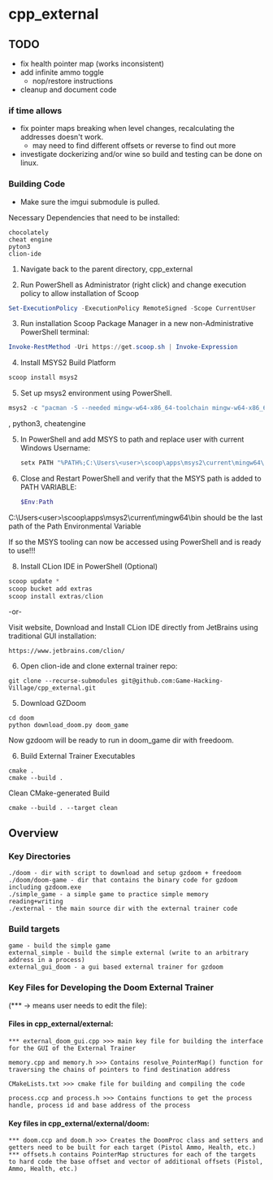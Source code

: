 # cpp_external

## TODO

- fix health pointer map (works inconsistent)
- add infinite ammo toggle
    - nop/restore instructions
- cleanup and document code

### if time allows

- fix pointer maps breaking when level changes, recalculating the addresses doesn't work.
    - may need to find different offsets or reverse to find out more
- investigate dockerizing and/or wine so build and testing can be done on linux.

### Building Code

- Make sure the imgui submodule is pulled.

Necessary Dependencies that need to be installed:
```
chocolately
cheat engine
pyton3
clion-ide
```

1) Navigate back to the parent directory, cpp_external

2) Run PowerShell as Administrator (right click) and change execution policy to allow installation of Scoop
```powershell
Set-ExecutionPolicy -ExecutionPolicy RemoteSigned -Scope CurrentUser
```
3) Run installation Scoop Package Manager in a new non-Administrative PowerShell terminal:
```powershell
Invoke-RestMethod -Uri https://get.scoop.sh | Invoke-Expression
```
4) Install MSYS2 Build Platform
```powershell
scoop install msys2 
```

5) Set up msys2 environment using PowerShell.
```powershell
msys2 -c "pacman -S --needed mingw-w64-x86_64-toolchain mingw-w64-x86_64-cmake"
```

, python3, cheatengine

5) In PowerShell and add MSYS to path and replace user with current Windows Username:
    ```powershell
    setx PATH "%PATH%;C:\Users\<user>\scoop\apps\msys2\current\mingw64\bin"
    ```

6) Close and Restart PowerShell and verify that the MSYS path is added to PATH VARIABLE:
    ```powershell
    $Env:Path
    ```
C:\Users\<user>\scoop\apps\msys2\current\mingw64\bin should be the last path of the Path Environmental Variable

If so the MSYS tooling can now be accessed using PowerShell and is ready to use!!!















8) Install CLion IDE in PowerShell (Optional)
```powershell
scoop update *
scoop bucket add extras
scoop install extras/clion
```

-or-

Visit website, Download and Install CLion IDE directly from JetBrains using traditional GUI installation:
```
https://www.jetbrains.com/clion/
```

6) Open clion-ide and clone external trainer repo: 
```
git clone --recurse-submodules git@github.com:Game-Hacking-Village/cpp_external.git
```

5) Download GZDoom
```
cd doom
python download_doom.py doom_game
```
Now gzdoom will be ready to run in doom_game dir with freedoom.

6) Build External Trainer Executables
```
cmake .
cmake --build .
```

Clean CMake-generated Build

```
cmake --build . --target clean
```

## Overview

### Key Directories

```
./doom - dir with script to download and setup gzdoom + freedoom
./doom/doom-game - dir that contains the binary code for gzdoom including gzdoom.exe
./simple_game - a simple game to practice simple memory reading+writing
./external - the main source dir with the external trainer code
```

### Build targets

```
game - build the simple game
external_simple - build the simple external (write to an arbitrary address in a process)
external_gui_doom - a gui based external trainer for gzdoom
```
### Key Files for Developing the Doom External Trainer 
(*** -> means user needs to edit the file):

#### Files in cpp_external/external:
```
*** external_doom_gui.cpp >>> main key file for building the interface for the GUI of the External Trainer

memory.cpp and memory.h >>> Contains resolve_PointerMap() function for traversing the chains of pointers to find destination address

CMakeLists.txt >>> cmake file for building and compiling the code

process.ccp and process.h >>> Contains functions to get the process handle, process id and base address of the process
```

#### Key files in cpp_external/external/doom:

```
*** doom.ccp and doom.h >>> Creates the DoomProc class and setters and getters need to be built for each target (Pistol Ammo, Health, etc.)
*** offsets.h contains PointerMap structures for each of the targets to hard code the base offset and vector of additional offsets (Pistol, Ammo, Health, etc.)
```



